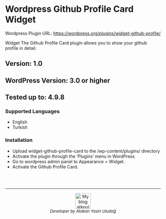 # Wordpress Github Profile Card Widget 

Wordpress Plugin URL: <a href="https://wordpress.org/plugins/widget-github-profile/" target="_blank">https://wordpress.org/plugins/widget-github-profile/</a>

Widget The Github Profile Card plugin allows you to show your github profile in detail.

## Version: 1.0
## WordPress Version: 3.0 or higher
## Tested up to: 4.9.8

### Supported Languages
  - English
  - Turkish
  
### Installation
  - Upload widget-github-profile-card to the /wp-content/plugins/ directory
  - Activate the plugin through the ‘Plugins’ menu in WordPress
  - Go to wordpress admin panel to Appearance > Widget.
  - Activate the Github Profile Card.
  
<br/><br/>
<hr/>
<div align="center">
<a href="http://www.atknuludag.com" target="_blank"><img width="50" src="http://www.atknuludag.com/wp-content/uploads/2016/08/favicon.png" alt="My blog atknuludag.com" /></a>
<br/>
<i style="font-size: 13px;">Developer by Atakan Yasin Uludağ</i>
</div>